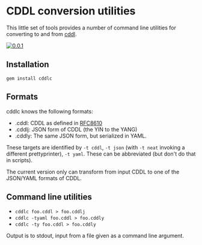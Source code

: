 # CDDL conversion utilities

This little set of tools provides a number of command line utilities
for converting to and from [cddl][RFC8610].

[![0.0.1](https://badge.fury.io/rb/cddlc.svg)](http://badge.fury.io/rb/cddlc)

## Installation

`gem install cddlc`

## Formats

cddlc knows the following formats:

* .cddl: CDDL as defined in [RFC8610][]
* .cddlj: JSON form of CDDL (the YIN to the YANG)
* .cddly: The same JSON form, but serialized in YAML.

[RFC8610]: http://tools.ietf.org/html/rfc8610

Tnese targets are identified by `-t cddl`, `-t json` (with `-t neat` invoking
a different prettyprinter), `-t yaml`.  These can be abbreviated (but
don't do that in scripts).

The current version only can transform from input CDDL to one of the
JSON/YAML formats of CDDL.

## Command line utilities

* `cddlc foo.cddl > foo.cddlj`
* `cddlc -tyaml foo.cddl > foo.cddly`
* `cddlc -ty foo.cddl > foo.cddly`

Output is to stdout, input from a file given as a command line
argument.
